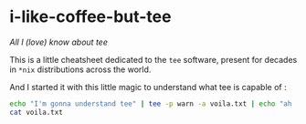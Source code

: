 # i-like-coffee-but-tee

_All I (love) know about tee_

This is a little cheatsheet dedicated  to the `tee` software, present for decades in `*nix` distributions across the world. 

And I started it with this little magic to understand what tee is capable of :

```bash
echo "I'm gonna understand tee" | tee -p warn -a voila.txt | echo "ah  ouii" | tee -p warn -a voila.txt | echo "$1 [] mdr c super"| tee -a voila.txt
cat voila.txt
```

